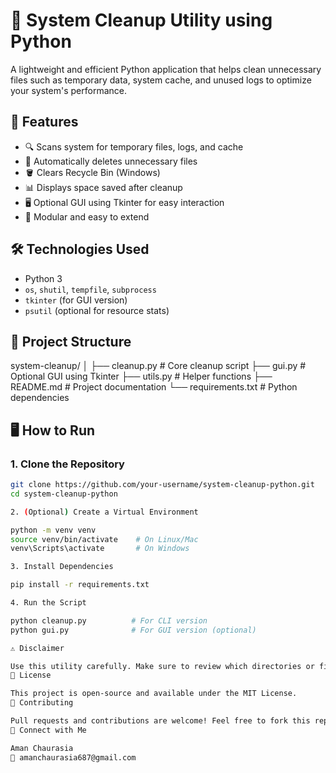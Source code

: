 # 🧹 System Cleanup Utility using Python

A lightweight and efficient Python application that helps clean unnecessary files such as temporary data, system cache, and unused logs to optimize your system's performance.

## 🚀 Features

- 🔍 Scans system for temporary files, logs, and cache
- 🧼 Automatically deletes unnecessary files
- 🪣 Clears Recycle Bin (Windows)
- 📊 Displays space saved after cleanup
- 🖥️ Optional GUI using Tkinter for easy interaction
- 🧱 Modular and easy to extend

## 🛠️ Technologies Used

- Python 3
- `os`, `shutil`, `tempfile`, `subprocess`
- `tkinter` (for GUI version)
- `psutil` (optional for resource stats)

## 📁 Project Structure

system-cleanup/
│
├── cleanup.py # Core cleanup script
├── gui.py # Optional GUI using Tkinter
├── utils.py # Helper functions
├── README.md # Project documentation
└── requirements.txt # Python dependencies


## 🖥️ How to Run

### 1. Clone the Repository
```bash
git clone https://github.com/your-username/system-cleanup-python.git
cd system-cleanup-python

2. (Optional) Create a Virtual Environment

python -m venv venv
source venv/bin/activate    # On Linux/Mac
venv\Scripts\activate       # On Windows

3. Install Dependencies

pip install -r requirements.txt

4. Run the Script

python cleanup.py          # For CLI version
python gui.py              # For GUI version (optional)

⚠️ Disclaimer

Use this utility carefully. Make sure to review which directories or file types are being deleted to avoid unintended loss of important data.
📄 License

This project is open-source and available under the MIT License.
🤝 Contributing

Pull requests and contributions are welcome! Feel free to fork this repo and submit improvements.
🔗 Connect with Me

Aman Chaurasia
📧 amanchaurasia687@gmail.com
